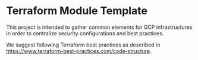 # Terraform Module Template

This project is intended to gather common elements for GCP infrastructures in order to centralize security configurations and best practices.

We suggest following Terraform best practices as described in https://www.terraform-best-practices.com/code-structure.

<!-- BEGIN_TF_DOCS -->
<!-- END_TF_DOCS -->
